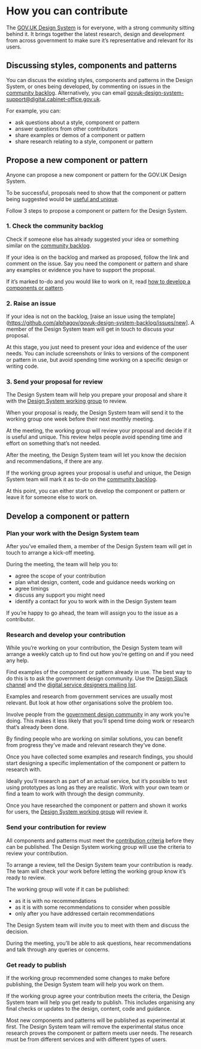 # How you can contribute

The [GOV.UK Design System](https://design-system.service.gov.uk) is for everyone, with a strong community sitting behind it. It brings together the latest research, design and development from across government to make sure it’s representative and relevant for its users.

## Discussing styles, components and patterns

You can discuss the existing styles, components and patterns in the Design System, or ones being developed, by commenting on issues in the [community backlog](https://github.com/alphagov/govuk-design-system-backlog/projects/1). Alternatively, you can email govuk-design-system-support@digital.cabinet-office.gov.uk. 

For example, you can:

- ask questions about a style, component or pattern
- answer questions from other contributors
- share examples or demos of a component or pattern
- share research relating to a style, component or pattern

## Propose a new component or pattern

Anyone can propose a new component or pattern for the GOV.UK Design System.

To be successful, proposals need to show that the component or pattern being suggested would be [useful and unique](CRITERIA.md).

Follow 3 steps to propose a component or pattern for the Design System.

### 1. Check the community backlog

Check if someone else has already suggested your idea or something similar on the [community backlog](https://github.com/alphagov/govuk-design-system-backlog/projects/1). 

If your idea is on the backlog and marked as proposed, follow the link and comment on the issue. Say you need the component or pattern and share any examples or evidence you have to support the proposal.

If it’s marked to-do and you would like to work on it, read [how to develop a components or pattern](#develop-a-component-or-pattern).

### 2. Raise an issue

If your idea is not on the backlog, [raise an issue using the template](https://github.com/alphagov/govuk-design-system-backlog/issues/new]. A member of the Design System team will get in touch to discuss your proposal. 

At this stage, you just need to present your idea and evidence of the user needs. You can include screenshots or links to versions of the component or pattern in use, but avoid spending time working on a specific design or writing code.

### 3. Send your proposal for review

The Design System team will help you prepare your proposal and share it with the [Design System working group](WORKING_GROUP.md) to review.

When your proposal is ready, the Design System team will send it to the working group one week before their next monthly meeting.

At the meeting, the working group will review your proposal and decide if it is useful and unique. This review helps people avoid spending time and effort on something that’s not needed.

After the meeting, the Design System team will let you know the decision and recommendations, if there are any.

If the working group agrees your proposal is useful and unique, the Design System team will mark it as to-do on the [community backlog](https://github.com/alphagov/govuk-design-system-backlog/projects/1). 

At this point, you can either start to develop the component or pattern or leave it for someone else to work on.

## Develop a component or pattern

### Plan your work with the Design System team

After you’ve emailed them, a member of the Design System team will get in touch to arrange a kick-off meeting.

During the meeting, the team will help you to:

- agree the scope of your contribution
- plan what design, content, code and guidance needs working on
- agree timings
- discuss any support you might need
- identify a contact for you to work with in the Design System team

If you’re happy to go ahead, the team will assign you to the issue as a contributor.

### Research and develop your contribution

While you’re working on your contribution, the Design System team will arrange a weekly catch up to find out how you’re getting on and if you need any help. 

Find examples of the component or pattern already in use. The best way to do this is to ask the government design community. Use the [Design Slack channel](https://ukgovernmentdigital.slack.com/messages/C062GAGLW/) and the [digital service designers mailing list](https://groups.google.com/a/digital.cabinet-office.gov.uk/forum/?hl=en-GB#!forum/digital-service-designers).

Examples and research from government services are usually most relevant. But look at how other organisations solve the problem too.

Involve people from the [government design community](https://www.gov.uk/service-manual/communities/design-community) in any work you’re doing. This makes it less likely that you’ll spend time doing work or research that’s already been done. 

By finding people who are working on similar solutions, you can benefit from progress they’ve made and relevant research they’ve done.

Once you have collected some examples and research findings, you should start designing a specific implementation of the component or pattern to research with.

Ideally you’ll research as part of an actual service, but it’s possible to test using prototypes as long as they are realistic. Work with your own team or find a team to work with through the design community. 

Once you have researched the component or pattern and shown it works for users, the [Design System working group](WORKING_GROUP.md) will review it.

### Send your contribution for review

All components and patterns must meet the [contribution criteria](CRITERIA.md) before they can be published. The Design System working group will use the criteria to review your contribution.

To arrange a review, tell the Design System team your contribution is ready. The team will check your work before letting the working group know it’s ready to review. 

The working group will vote if it can be published:

- as it is with no recommendations
- as it is with some recommendations to consider when possible
- only after you have addressed certain recommendations

The Design System team will invite you to meet with them and discuss the decision.

During the meeting, you’ll be able to ask questions, hear recommendations and talk through any queries or concerns.

### Get ready to publish

If the working group recommended some changes to make before publishing, the Design System team will help you work on them.

If the working group agree your contribution meets the criteria, the Design System team will help you get ready to publish. This includes organising any final checks or updates to the design, content, code and guidance.

Most new components and patterns will be published as experimental at first. The Design System team will remove the experimental status once research proves the component or pattern meets user needs. The research must be from different services and with different types of users.


